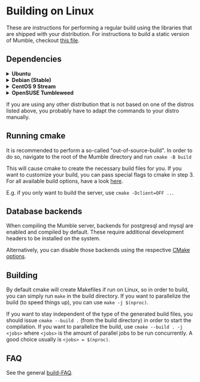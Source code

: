 # Building on Linux

These are instructions for performing a regular build using the libraries that are shipped with your distribution. For instructions to build a static
version of Mumble, checkout [this file](build_static.md).

## Dependencies

<details>
  <summary><b>Ubuntu</b></summary>
In order to install the needed dependencies on Ubuntu, you have to run the following command (but see notes below the command):
  
```bash
sudo apt install \
  build-essential \
  cmake \
  pkgconf \
  qt6-base-dev \
  qt6-tools-dev \
  qt6-tools-dev-tools \
  libqt6svg6-dev \
  qt6-l10n-tools \
  libgl-dev \
  libboost-dev \
  libssl-dev \
  libprotobuf-dev \
  protobuf-compiler \
  libprotoc-dev \
  libcap-dev \
  libxi-dev \
  libasound2-dev \
  libogg-dev \
  libsndfile1-dev \
  libopus-dev \
  libspeechd-dev \
  libavahi-compat-libdnssd-dev \
  libxcb-xinerama0 \
  libzeroc-ice-dev \
  libpoco-dev \
  g++-multilib
```

The dependence on `g++-multilib` only applies if you are on a 64bit system and want to cross-compile overlay support for 32bit applications as well
(which is enabled by default). If you don't do this (`-Doverlay-xcompile=OFF` when invoking cmake), you also don't have to install `g++-multilib`.

You will need `cmake` **v3.23 or later**. If the version shipped by your distribution is not recent enough, you can install a recent one via the
[official PPA](https://apt.kitware.com/) or from the [linked page](https://cmake.org/download/).
</details>

<details>
  <summary><b>Debian (Stable)</b></summary>
In order to install the needed dependencies on Debian, you may
run the following command.

```bash
sudo apt install \
  build-essential \
  cmake \
  g++-multilib \
  libasound2-dev \
  libavahi-compat-libdnssd-dev \
  libboost-dev \
  libcap-dev \
  libgl-dev \
  libmsgsl-dev \
  libogg-dev \
  libpoco-dev \
  libprotobuf-dev \
  libprotoc-dev \
  libqt6svg6-dev \
  libsndfile1-dev \
  libspeechd-dev \
  libspeexdsp-dev \
  libssl-dev \
  libxcb-xinerama0 \
  libxi-dev \
  libzeroc-ice-dev \
  nlohmann-json3-dev \
  pkgconf \
  protobuf-compiler \
  qt6-base-dev \
  qt6-base-dev-tools \
  qt6-l10n-tools \
  qt6-tools-dev \
  qt6-tools-dev-tools \
  qtchooser
```

1. There is a problem with Opus, causing crashes on some systems. Disabling the bundled opus version when running cmake might be necessary for now:
   `cmake -Dbundled-opus=OFF ..`
2. _Also, see Ubuntu notes, which explain some things relevant to Debian builds._

</details>

<details>
  <summary><b>CentOS 9 Stream</b></summary>
 In order to install the needed dependencies on Cent OS 9, you have to run the following command:
  
```bash
sudo dnf -y install epel-release
sudo dnf config-manager --set-enabled PowerTools
sudo dnf group install "Development Tools"
sudo dnf install https://zeroc.com/download/ice/3.7/el8/ice-repo-3.7.el8.noarch.rpm
sudo dnf install libice-c++-devel libice3.7-c++
sudo dnf install \
cmake \
qt6-devel \
qt6-qtsvg-devel  \
openssl-devel \
protobuf-devel \
libsndfile-devel \
libXi-devel \
libXext-devel \
speech-dispatcher-devel \
avahi-compat-libdns_sd-devel \
alsa-lib-devel \
libICE-devel \
libogg-devel \
boost-devel \
libcap-devel \
poco-devel \
gcc-toolset-9-gcc-c++ 
```

</details>

<details>
  <summary><b>OpenSUSE Tumbleweed</b></summary>
In order to install the needed dependencies on OpenSUSE Tumbleweed (not Leap),
you have to run the following commands:

```bash
sudo zypper install -t pattern devel_basis devel_qt6
sudo zypper install \
  libopenssl-devel \
  protobuf-devel \
  poco-devel \
  libsndfile-devel \
  libXi-devel \
  libspeechd-devel \
  avahi-compat-mDNSResponder-devel \
  alsa-devel \
  libcap-devel \
  gcc-c++-32bit
```

There is no official package for Ice on OpenSUSE Tumbleweed.
This means you need to generate the files like so:
`cmake -Dice=OFF ..`
</details>

If you are using any other distribution that is not based on one of the distros listed above, you probably have to adapt the commands to your distro manually.

## Running cmake

It is recommended to perform a so-called "out-of-source-build". In order to do so, navigate to the root of the Mumble directory and run `cmake -B build`

This will cause cmake to create the necessary build files for you. If you want to customize your build, you can pass special flags to cmake in step 3.
For all available build options, have a look [here](cmake_options.md).

E.g. if you only want to build the server, use `cmake -Dclient=OFF ..`.


## Database backends

When compiling the Mumble server, backends for postgresql and mysql are enabled and compiled by default.
These require additional development headers to be installed on the system.

Alternatively, you can disable those backends using the respective [CMake options](cmake_options.md).


## Building

By default cmake will create Makefiles if run on Linux, so in order to build, you can simply run `make` in the build directory. If you want to
parallelize the build (to speed things up), you can use `make -j $(nproc)`.

If you want to stay independent of the type of the generated build files, you should issue `cmake --build .` (from the build directory) in order to
start the compilation. If you want to parallelize the build, use `cmake --build . -j <jobs>` where `<jobs>` is the amount of parallel jobs to be run
concurrently. A good choice usually is `<jobs> = $(nproc)`.


## FAQ

See the general [build-FAQ](faq.md).
